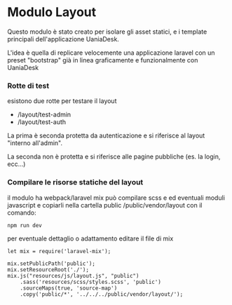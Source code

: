 # Modulo Layout


Questo modulo è stato creato per isolare gli asset statici, e i template principali dell'applicazione UaniaDesk.

L'idea è quella di replicare velocemente una applicazione laravel con un preset "bootstrap" già in linea graficamente e funzionalmente con UaniaDesk

### Rotte di test

esistono due rotte per testare il layout

- /layout/test-admin
- /layout/test-auth

La prima è seconda protetta da autenticazione e si riferisce al layout "interno all'admin".

La seconda non è protetta e si riferisce alle pagine pubbliche (es. la login, ecc...)


### Compilare le risorse statiche del layout

il modulo ha webpack/laravel mix può compilare scss e ed eventuali moduli javascript e copiarli nella cartella public /public/vendor/layout 
con il comando:

```
npm run dev 
```

per eventuale dettaglio o adattamento editare il file di mix
```
let mix = require('laravel-mix');

mix.setPublicPath('public');
mix.setResourceRoot('./');
mix.js("resources/js/layout.js", "public")
    .sass('resources/scss/styles.scss', 'public')
    .sourceMaps(true, 'source-map')
    .copy('public/*', '../../../public/vendor/layout/');

```




